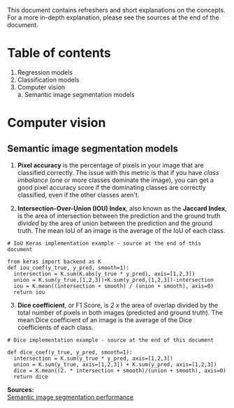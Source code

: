 This document contains refreshers and short explanations on the concepts. For a more in-depth explanation, please see the sources at the end of the document.

# Table of contents
1. Regression models
2. Classification models
3. Computer vision  
  a. Semantic image segmentation models

# Computer vision
## Semantic image segmentation models

1. **Pixel accuracy** is the percentage of pixels in your image that are classified correctly. 
The issue with this metric is that if you have *class imbalance* (one or more classes dominate the image), 
you can get a good pixel accuracy score if the dominating classes are correctly classified, even if the other classes aren't.  

2. **Intersection-Over-Union (IOU) Index**, also known as the **Jaccard Index**, is the area of intersection between the prediction 
and the ground truth *divided* by the area of union between the prediction and the ground truth. The mean IoU of an image is the
average of the IoU of each class.
```
# IoU Keras implementation example - source at the end of this document  

from keras import backend as K
def iou_coef(y_true, y_pred, smooth=1):
  intersection = K.sum(K.abs(y_true * y_pred), axis=[1,2,3])
  union = K.sum(y_true,[1,2,3])+K.sum(y_pred,[1,2,3])-intersection
  iou = K.mean((intersection + smooth) / (union + smooth), axis=0)
  return iou
```

3. **Dice coefficient**, or F1 Score, is *2 x* the area of overlap divided by the total number of pixels in both images (predicted
and ground truth). The mean Dice coefficient of an image is the average of the Dice coefficients of each class.

```
# Dice implementation example - source at the end of this document  

def dice_coef(y_true, y_pred, smooth=1):
  intersection = K.sum(y_true * y_pred, axis=[1,2,3])
  union = K.sum(y_true, axis=[1,2,3]) + K.sum(y_pred, axis=[1,2,3])
  dice = K.mean((2. * intersection + smooth)/(union + smooth), axis=0)
  return dice
```

**Sources:**  
[Semantic image segmentation performance](https://towardsdatascience.com/metrics-to-evaluate-your-semantic-segmentation-model-6bcb99639aa2)
